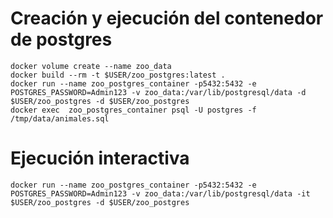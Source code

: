 # Creación y ejecución del contenedor de postgres
```
docker volume create --name zoo_data
docker build --rm -t $USER/zoo_postgres:latest . 
docker run --name zoo_postgres_container -p5432:5432 -e POSTGRES_PASSWORD=Admin123 -v zoo_data:/var/lib/postgresql/data -d $USER/zoo_postgres -d $USER/zoo_postgres
docker exec  zoo_postgres_container psql -U postgres -f /tmp/data/animales.sql
```
# Ejecución interactiva
```
docker run --name zoo_postgres_container -p5432:5432 -e POSTGRES_PASSWORD=Admin123 -v zoo_data:/var/lib/postgresql/data -it $USER/zoo_postgres -d $USER/zoo_postgres
```